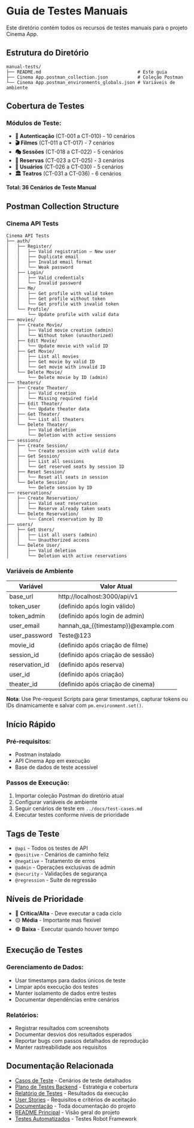 # Guia de Testes Manuais

Este diretório contém todos os recursos de testes manuais para o projeto Cinema App.

## Estrutura do Diretório

```
manual-tests/
├── README.md                                    # Este guia
├── Cinema App.postman_collection.json           # Coleção Postman
└── Cinema App.postman_environments_globals.json # Variáveis de ambiente
```

## Cobertura de Testes

### Módulos de Teste:
- **🔐 Autenticação** (CT-001 a CT-010) - 10 cenários
- **🎬 Filmes** (CT-011 a CT-017) - 7 cenários  
- **🎭 Sessões** (CT-018 a CT-022) - 5 cenários
- **🎫 Reservas** (CT-023 a CT-025) - 3 cenários
- **👥 Usuários** (CT-026 a CT-030) - 5 cenários
- **🏛️ Teatros** (CT-031 a CT-036) - 6 cenários

**Total: 36 Cenários de Teste Manual**

## Postman Collection Structure

### Cinema API Tests
```
Cinema API Tests
├── auth/
│   ├── Register/
│   │   ├── Valid registration – New user
│   │   ├── Duplicate email
│   │   ├── Invalid email format
│   │   └── Weak password
│   ├── Login/
│   │   ├── Valid credentials
│   │   └── Invalid password
│   ├── Me/
│   │   ├── Get profile with valid token
│   │   ├── Get profile without token
│   │   └── Get profile with invalid token
│   └── Profile/
│       └── Update profile with valid data
├── movies/
│   ├── Create Movie/
│   │   ├── Valid movie creation (admin)
│   │   └── Without token (unauthorized)
│   ├── Edit Movie/
│   │   └── Update movie with valid ID
│   ├── Get Movie/
│   │   ├── List all movies
│   │   ├── Get movie by valid ID
│   │   └── Get movie with invalid ID
│   └── Delete Movie/
│       └── Delete movie by ID (admin)
├── theaters/
│   ├── Create Theater/
│   │   ├── Valid creation
│   │   └── Missing required field
│   ├── Edit Theater/
│   │   └── Update theater data
│   ├── Get Theater/
│   │   └── List all theaters
│   └── Delete Theater/
│       ├── Valid deletion
│       └── Deletion with active sessions
├── sessions/
│   ├── Create Session/
│   │   └── Create session with valid data
│   ├── Get Session/
│   │   ├── List all sessions
│   │   └── Get reserved seats by session ID
│   ├── Reset Session/
│   │   └── Reset all seats in session
│   └── Delete Session/
│       └── Delete session by ID
├── reservations/
│   ├── Create Reservation/
│   │   ├── Valid seat reservation
│   │   └── Reserve already taken seats
│   └── Delete Reservation/
│       └── Cancel reservation by ID
├── users/
│   ├── Get Users/
│   │   ├── List all users (admin)
│   │   └── Unauthorized access
│   └── Delete User/
│       ├── Valid deletion
│       └── Deletion with active reservations
```

### Variáveis de Ambiente

| Variável | Valor Atual |
|----------|-------------|
| base_url | http://localhost:3000/api/v1 |
| token_user | (definido após login válido) |
| token_admin | (definido após login de admin) |
| user_email | hannah_qa_{{timestamp}}@example.com |
| user_password | Teste@123 |
| movie_id | (definido após criação de filme) |
| session_id | (definido após criação de sessão) |
| reservation_id | (definido após reserva) |
| user_id | (definido após criação) |
| theater_id | (definido após criação de cinema) |

**Nota**: Use Pre-request Scripts para gerar timestamps, capturar tokens ou IDs dinamicamente e salvar com `pm.environment.set()`.

## Início Rápido

### Pré-requisitos:
- Postman instalado
- API Cinema App em execução
- Base de dados de teste acessível

### Passos de Execução:
1. Importar coleção Postman do diretório atual
2. Configurar variáveis de ambiente
3. Seguir cenários de teste em `../docs/test-cases.md`
4. Executar testes conforme níveis de prioridade

## Tags de Teste

- `@api` - Todos os testes de API
- `@positive` - Cenários de caminho feliz
- `@negative` - Tratamento de erros
- `@admin` - Operações exclusivas de admin
- `@security` - Validações de segurança
- `@regression` - Suíte de regressão

## Níveis de Prioridade

- 🔴 **Crítica/Alta** - Deve executar a cada ciclo
- 🟡 **Média** - Importante mas flexível
- 🟢 **Baixa** - Executar quando houver tempo

## Execução de Testes

### Gerenciamento de Dados:
- Usar timestamps para dados únicos de teste
- Limpar após execução dos testes
- Manter isolamento de dados entre testes
- Documentar dependências entre cenários

### Relatórios:
- Registrar resultados com screenshots
- Documentar desvios dos resultados esperados
- Reportar bugs com passos detalhados de reprodução
- Manter rastreabilidade aos requisitos

## Documentação Relacionada

- [Casos de Teste](../docs/test-cases.md) - Cenários de teste detalhados
- [Plano de Testes Backend](../docs/test-plan-backend.md) - Estratégia e cobertura
- [Relatório de Testes](../docs/relatório-de-testes.md) - Resultados da execução
- [User Stories](../docs/user-stories/) - Requisitos e critérios de aceitação
- [Documentação](../docs/) - Toda documentação do projeto
- [README Principal](../README.md) - Visão geral do projeto
- [Testes Automatizados](../automated-tests/) - Testes Robot Framework
